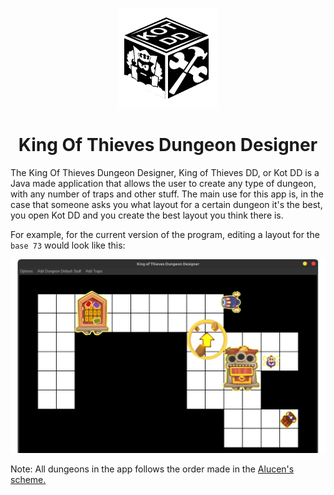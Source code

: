 <p dir="auto" align="center">
  <img width="160" src=".template/icon.png">
</p>

<h1 dir="auto" align="center">King Of Thieves Dungeon Designer</h1>

The King Of Thieves Dungeon Designer, King of Thieves DD, or Kot DD is a Java made application that allows the user to create any type of dungeon, with any number of traps and other stuff. The main use for this app is, in the case that someone asks you what layout for a certain dungeon it's the best, you open Kot DD and you create the best layout you think there is. 

For example, for the current version of the program, editing a layout for the ``base 73`` would look like this:<br>

<p dir="auto" align="center">
  <img src=".template/copy.png">
</p>

Note: All dungeons in the app follows the order made in the <a href="https://cdn.discordapp.com/attachments/857474425279741982/908792147568898048/bases.jpg"> Alucen's scheme.</a>
